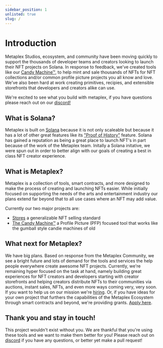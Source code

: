 ```yaml
---
sidebar_position: 1
unlisted: true
slug: /
---
```


# Introduction
Metaplex Studios, ecosystem, and community have been moving quickly to support the thousands of developer teams and creators looking to launch their NFT projects on Solana. In response to feedback, we've created tools like our [Candy Machine™](./create-candy/introduction), to help mint and sale thousands of NFTs for NFT collections and/or common profile picture projects you all know and love. We've also been hard at work creating primitives, recipies, and extensible storefronts that developers and creators alike can use.

We're excited to see what you build with metaplex, if you have questions please reach out on our [discord!](https://discord.com/invite/metaplex)

## What is Solana?
Metaplex is built on [Solana](https://crypto-wikipedia.com/what-is-solana-sol/) because it is not only scaleable but because it has a lot of other great features like its ["Proof of History"](https://solana.com/news/proof-of-history---a-clock-for-blockchain) feature. Solana has gained a reputation as being a great place to launch NFT's in part because of the work of the Metaplex team. Initally a Solana initative, we were spun out in order to better align with our goals of creating a best in class NFT creator experience. 

## What is Metaplex? 
Metaplex is a collection of tools, smart contracts, and more designed to make the process of creating and launching NFTs easier. While initially focused on supporting the needs of the arts and entertainment industry our plans extend far beyond that to all use cases where an NFT may add value. 

Currently our two major projects are:
- [Stores](./create-store/introduction) a generalizable NFT selling standard
- [The Candy Machine™](./create-candy/introduction) a Profile Picture (PFP) focused tool that works like the gumball style candie machines of old 

## What next for Metaplex?
We have big plans. Based on response from the Metaplex Community, we see a bright future and lots of demand for the tools and services the help people everywhere create awesome NFT projects. Currently, we're remaining hyper focused on the task at hand, namely building great experiences for NFT creators and developers starting with creator storefronts and helping creators distribute NFTs to their communities via auctions, instant sales, NFTs, and even more ways coming very, very soon. If you want to help us on our mission we're [hiring](https://apply.workable.com/metaplex-studios/). Or, if you have ideas for your own project that furthers the capabilities of the Metaplex Ecosystem through smart contracts and beyond, we're providing grants. [Apply here](https://docs.google.com/forms/d/e/1FAIpQLScu3uXN-mLGbwZZhHYDsWepcE3XzFvnujm1qc7442UKtskpDA/viewform?usp=send_form). 

## Thank you and stay in touch!
This project wouldn't exist without you. We are thankful that you're using these tools and we want to make them better for you! Please reach out on [discord](https://discord.com/invite/metaplex) if you have any questions, or better yet make a pull request! 
